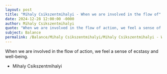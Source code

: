 ```yaml
---
layout: post
title: "Mihaly Csikszentmihalyi - When we are involved in the flow of"
date: 2024-12-28 12:00:00 -0000
author: Mihaly Csikszentmihalyi
quote: "When we are involved in the flow of action, we feel a sense of ecstasy and well-being."
subject: Balance
permalink: /Balance/Mihaly Csikszentmihalyi/Mihaly Csikszentmihalyi - When we are involved in the flow of
---
```


When we are involved in the flow of action, we feel a sense of ecstasy and well-being.

- Mihaly Csikszentmihalyi
